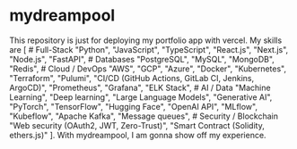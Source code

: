 # mydreampool
This repository is just for deploying my portfolio app with vercel.
My skills are [ # Full-Stack "Python", "JavaScript", "TypeScript", "React.js", "Next.js", "Node.js", "FastAPI", # Databases "PostgreSQL", "MySQL", "MongoDB", "Redis", # Cloud / DevOps "AWS", "GCP", "Azure", "Docker", "Kubernetes", "Terraform", "Pulumi", "CI/CD (GitHub Actions, GitLab CI, Jenkins, ArgoCD)", "Prometheus", "Grafana", "ELK Stack", # AI / Data "Machine Learning", "Deep learning", "Large Language Models", "Generative AI", "PyTorch", "TensorFlow", "Hugging Face", "OpenAI API", "MLflow", "Kubeflow", "Apache Kafka", "Message queues", # Security / Blockchain "Web security (OAuth2, JWT, Zero-Trust)", "Smart Contract (Solidity, ethers.js)" ].
With mydreampool, I am gonna show off my experience.
